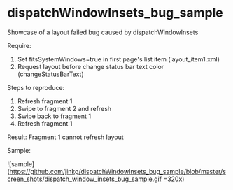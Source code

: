 # dispatchWindowInsets_bug_sample

Showcase of a layout failed bug caused by dispatchWindowInsets


 Require:
 1) Set fitsSystemWindows=true in first page's list item (layout_item1.xml)
 2) Request layout before change status bar text color (changeStatusBarText)
 
 Steps to reproduce:
 1) Refresh fragment 1
 2) Swipe to fragment 2 and refresh
 3) Swipe back to fragment 1
 4) Refresh fragment 1
 
 Result:
 Fragment 1 cannot refresh layout

 Sample:
 
 ![sample](https://github.com/jinkg/dispatchWindowInsets_bug_sample/blob/master/screen_shots/dispatch_window_insets_bug_sample.gif =320x)
